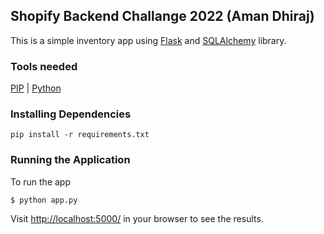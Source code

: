 ## Shopify Backend Challange 2022 (Aman Dhiraj)

This is a simple inventory app using [Flask](http://flask.pocoo.org) and [SQLAlchemy](http://www.sqlalchemy.org/) library.

### Tools needed
[PIP](https://pip.pypa.io/en/stable/installation/) |
[Python](https://www.python.org/downloads/)

### Installing Dependencies

```
pip install -r requirements.txt
```

### Running the Application

To run the app

```
$ python app.py
```

Visit [http://localhost:5000/](http://localhost:5000/) in your browser to see the results.
